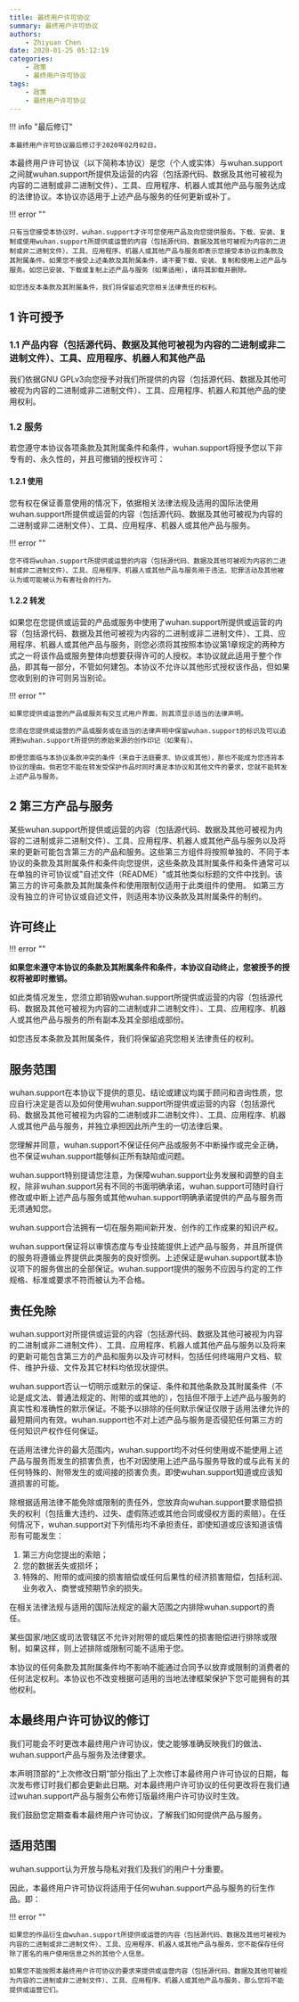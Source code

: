 ```yaml
---
title: 最终用户许可协议
summary: 最终用户许可协议
authors: 
    - Zhiyuan Chen
date: 2020-01-25 05:12:19
categories: 
    - 政策
    - 最终用户许可协议
tags: 
    - 政策
    - 最终用户许可协议
---
```


!!! info "最后修订"

    本最终用户许可协议最后修订于2020年02月02日。

本最终用户许可协议（以下简称本协议）是您（个人或实体）与wuhan.support之间就wuhan.support所提供及运营的内容（包括源代码、数据及其他可被视为内容的二进制或非二进制文件）、工具、应用程序、机器人或其他产品与服务达成的法律协议。本协议亦适用于上述产品与服务的任何更新或补丁。

!!! error ""

    只有当您接受本协议时，wuhan.support才许可您使用产品及向您提供服务。下载、安装、复制或使用wuhan.support所提供或运营的内容（包括源代码、数据及其他可被视为内容的二进制或非二进制文件）、工具、应用程序、机器人或其他产品与服务即表示您接受本协议的条款及其附属条件。如果您不接受上述条款及其附属条件，请不要下载、安装、复制和使用上述产品与服务。如您已安装、下载或复制上述产品与服务（如果适用），请将其卸载并删除。

    如您违反本条款及其附属条件，我们将保留追究您相关法律责任的权利。

## 1 许可授予

### 1.1 产品内容（包括源代码、数据及其他可被视为内容的二进制或非二进制文件）、工具、应用程序、机器人和其他产品

我们依据GNU GPLv3向您授予对我们所提供的内容（包括源代码、数据及其他可被视为内容的二进制或非二进制文件）、工具、应用程序、机器人和其他产品的使用权利。

### 1.2 服务

若您遵守本协议各项条款及其附属条件和条件，wuhan.support将授予您以下非专有的、永久性的，并且可撤销的授权许可：

#### 1.2.1 使用

您有权在保证善意使用的情况下，依据相关法律法规及适用的国际法使用wuhan.support所提供或运营的内容（包括源代码、数据及其他可被视为内容的二进制或非二进制文件）、工具、应用程序、机器人或其他产品与服务。

!!! error ""

    您不得将wuhan.support所提供或运营的内容（包括源代码、数据及其他可被视为内容的二进制或非二进制文件）、工具、应用程序、机器人或其他产品与服务用于违法、犯罪活动及其他被认为或可能被认为有害社会的行为。

#### 1.2.2 转发

如果您在您提供或运营的产品或服务中使用了wuhan.support所提供或运营的内容（包括源代码、数据及其他可被视为内容的二进制或非二进制文件）、工具、应用程序、机器人或其他产品与服务，则您必须将其按照本协议第1章规定的两种方式之一将该作品或服务整体向想要获得许可的人授权。本协议就此适用于整个作品，即其每一部分，不管如何建包。本协议不允许以其他形式授权该作品，但如果您收到别的许可则另当别论。

!!! error ""

    如果您提供或运营的产品或服务有交互式用户界面，则其须显示适当的法律声明。

    您须在您提供或运营的产品或服务或在适当的法律声明中保留wuhan.support的标识及可以追溯到wuhan.support所提供的原始来源的创作印记（如果有）。

    即便您面临与本协议条款冲突的条件（来自于法庭要求、协议或其他），那也不能成为您违背本协议的理由。倘若您不能在转发受保护作品时同时满足本协议和其他文件的要求，您就不能转发上述产品与服务。

## 2 第三方产品与服务

某些wuhan.support所提供或运营的内容（包括源代码、数据及其他可被视为内容的二进制或非二进制文件）、工具、应用程序、机器人或其他产品与服务以及将来的更新可能包含第三方的产品和服务。这些第三方组件将按照单独的、不同于本协议的条款及其附属条件和条件向您提供，这些条款及其附属条件和条件通常可以在单独的许可协议或"自述文件（README）"或其他类似标题的文件中找到。该第三方的许可条款及其附属条件和使用限制仅适用于此类组件的使用。 如第三方没有独立的许可协议或自述文件，则适用本协议条款及其附属条件的制约。

## 许可终止

!!! error ""

**如果您未遵守本协议的条款及其附属条件和条件，本协议自动终止，您被授予的授权将被即时撤销。**

如此类情况发生，您须立即销毁wuhan.support所提供或运营的内容（包括源代码、数据及其他可被视为内容的二进制或非二进制文件）、工具、应用程序、机器人或其他产品与服务的所有副本及其全部组成部份。

如您违反本条款及其附属条件，我们将保留追究您相关法律责任的权利。

## 服务范围

wuhan.support在本协议下提供的意见、结论或建议均属于顾问和咨询性质，您应自行决定是否以及如何使用wuhan.support所提供或运营的内容（包括源代码、数据及其他可被视为内容的二进制或非二进制文件）、工具、应用程序、机器人或其他产品与服务，并独立承担因此所产生的一切法律后果。

您理解并同意，wuhan.support不保证任何产品或服务不中断操作或完全正确，也不保证wuhan.support能够纠正所有缺陷或问题。

wuhan.support特别提请您注意，为保障wuhan.support业务发展和调整的自主权，除非wuhan.support另有不同的书面明确承诺，wuhan.support可随时自行修改或中断上述产品与服务或其他wuhan.support明确承诺提供的产品与服务而无须通知您。

wuhan.support合法拥有一切在服务期间新开发、创作的工作成果的知识产权。

wuhan.support保证将以审慎态度与专业技能提供上述产品与服务，并且所提供的服务将遵循业界提供此类服务的良好惯例。上述保证是wuhan.support就本协议项下的服务做出的全部保证。wuhan.support提供的服务不应因与约定的工作规格、标准或要求不符而被认为不合格。

## 责任免除

wuhan.support对所提供或运营的内容（包括源代码、数据及其他可被视为内容的二进制或非二进制文件）、工具、应用程序、机器人或其他产品与服务以及将来的更新可能包含第三方的产品和服务以及许可材料，包括任何终端用户文档、软件、维护升级、文件及其它材料均依现状提供。

wuhan.support否认一切明示或默示的保证、条件和其他条款及其附属条件（不论是成文法、普通法规定的、附带的或其他的），包括但不限于上述产品与服务的真实性和准确性的默示保证。不能予以排除的任何默示保证仅限于适用法律允许的最短期间内有效。wuhan.support也不对上述产品与服务是否侵犯任何第三方的任何知识产权作任何保证。

在适用法律允许的最大范围内，wuhan.support均不对任何使用或不能使用上述产品与服务而发生的损害负责，也不对因使用上述产品与服务导致的或与此有关的任何特殊的、附带发生的或间接的损害负责。即使wuhan.support知道或应该知道损害的可能。

除根据适用法律不能免除或限制的责任外，您放弃向wuhan.support要求赔偿损失的权利（包括重大违约、过失、虚假陈述或其他合同或侵权方面的索赔）。在任何情况下，wuhan.support对下列情形均不承担责任，即使知道或应该知道该情形有可能发生：

1. 第三方向您提出的索赔；
2. 您的数据丢失或损坏；
3. 特殊的、附带的或间接的损害赔偿或任何后果性的经济损害赔偿，包括利润、业务收入、商誉或预期节余的损失。

在相关法律法规与适用的国际法规定的最大范围之内排除wuhan.support的责任。

某些国家/地区或司法管辖区不允许对附带的或后果性的损害赔偿进行排除或限制，如果这样，则上述排除或限制可能不适用于您。

本协议的任何条款及其附属条件均不影响不能通过合同予以放弃或限制的消费者的任何法定权利。本协议也不改变根据可适用的当地法律框架保护下您可能拥有的其他权利。

## 本最终用户许可协议的修订

我们可能会不时更改本最终用户许可协议，使之能够准确反映我们的做法、wuhan.support产品与服务及法律要求。

本声明顶部的“上次修改日期”部分指出了上次修订本最终用户许可协议的日期，每次发布修订时我们都会更新此日期。对本最终用户许可协议的任何更改将在我们通过wuhan.support产品与服务公布修订版最终用户许可协议时生效。

我们鼓励您定期查看本最终用户许可协议，了解我们如何提供产品与服务。

## 适用范围

wuhan.support认为开放与隐私对我们及我们的用户十分重要。

因此，本最终用户许可协议将适用于任何wuhan.support产品与服务的衍生作品。即：

!!! error ""

    如果您的作品衍生自wuhan.support所提供或运营的内容（包括源代码、数据及其他可被视为内容的二进制或非二进制文件）、工具、应用程序、机器人或其他产品与服务，您不能保存任何除了匿名的用户使用信息之外的其他个人信息。

    如果您不能按照本最终用户许可协议的要求来提供或运营内容（包括源代码、数据及其他可被视为内容的二进制或非二进制文件）、工具、应用程序、机器人或其他产品与服务，那么您将不能提供或运营它们。
